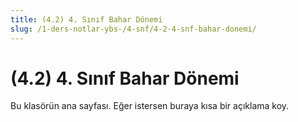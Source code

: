```yaml
---
title: (4.2) 4. Sınıf Bahar Dönemi
slug: /1-ders-notlar-ybs-/4-snf/4-2-4-snf-bahar-donemi/
---
```


# (4.2) 4. Sınıf Bahar Dönemi

Bu klasörün ana sayfası. Eğer istersen buraya kısa bir açıklama koy.